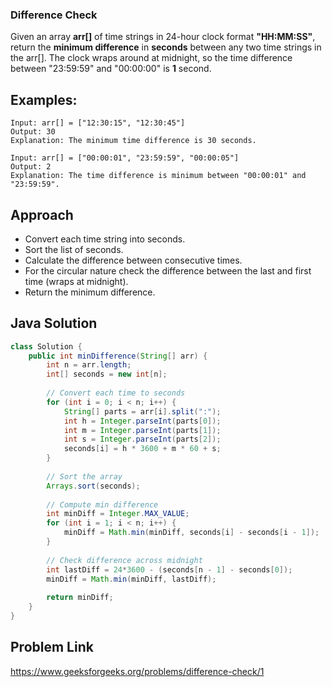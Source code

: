 ### Difference Check
Given an array **arr[]** of time strings in 24-hour clock format **"HH:MM:SS"**, return the **minimum difference** in **seconds** between any two time strings in the arr[].
The clock wraps around at midnight, so the time difference between "23:59:59" and "00:00:00" is **1** second.

## Examples:
```
Input: arr[] = ["12:30:15", "12:30:45"]
Output: 30
Explanation: The minimum time difference is 30 seconds.
```
```
Input: arr[] = ["00:00:01", "23:59:59", "00:00:05"]
Output: 2
Explanation: The time difference is minimum between "00:00:01" and "23:59:59".
```

## Approach
- Convert each time string into seconds.
- Sort the list of seconds.
- Calculate the difference between consecutive times.
- For the circular nature check the difference between the last and first time (wraps at midnight).
- Return the minimum difference.

## Java Solution
```java
class Solution {
    public int minDifference(String[] arr) {
        int n = arr.length;
        int[] seconds = new int[n];
        
        // Convert each time to seconds
        for (int i = 0; i < n; i++) {
            String[] parts = arr[i].split(":");
            int h = Integer.parseInt(parts[0]);
            int m = Integer.parseInt(parts[1]);
            int s = Integer.parseInt(parts[2]);
            seconds[i] = h * 3600 + m * 60 + s;
        }
        
        // Sort the array
        Arrays.sort(seconds);
        
        // Compute min difference
        int minDiff = Integer.MAX_VALUE;
        for (int i = 1; i < n; i++) {
            minDiff = Math.min(minDiff, seconds[i] - seconds[i - 1]);
        }
        
        // Check difference across midnight
        int lastDiff = 24*3600 - (seconds[n - 1] - seconds[0]);
        minDiff = Math.min(minDiff, lastDiff);
        
        return minDiff;
    }
}
```

## Problem Link
<a>https://www.geeksforgeeks.org/problems/difference-check/1</a>
